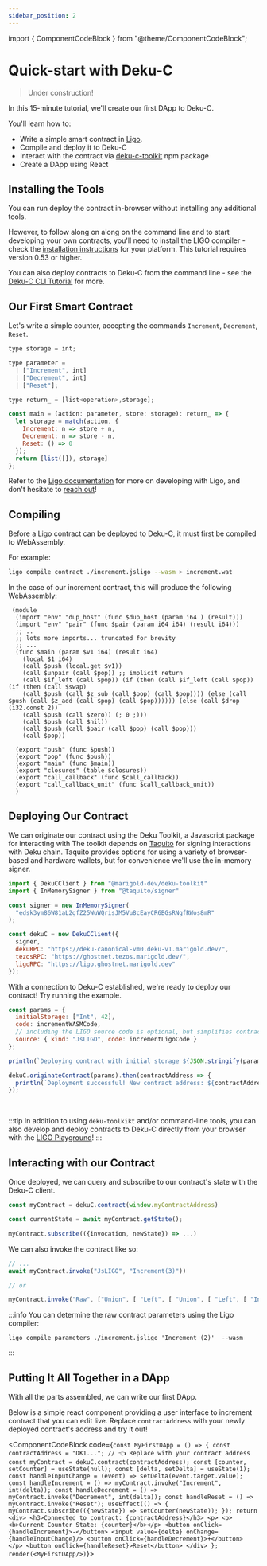 ```yaml
---
sidebar_position: 2
---
```


import { ComponentCodeBlock } from "@theme/ComponentCodeBlock";

# Quick-start with Deku-C

> Under construction!

In this 15-minute tutorial, we'll create our first DApp to Deku-C.

You'll learn how to:

- Write a simple smart contract in [Ligo](https://ligolang.org/).
- Compile and deploy it to Deku-C
- Interact with the contract via [deku-c-toolkit](https://www.npmjs.com/package/@marigold-dev/deku-c-toolkit) npm package
- Create a DApp using React

## Installing the Tools

You can run deploy the contract in-browser without installing any additional
tools.

However, to follow along on along on the command line and to start developing
your own contracts, you'll need to install the LIGO compiler - check the
[installation instructions](https://ligolang.org/docs/intro/installation) for your
platform. This tutorial requires version 0.53 or higher.


You can also deploy contracts to Deku-C from the command line - see the
[Deku-C CLI Tutorial](./deku_c_cli.md) for more.

## Our First Smart Contract

Let's write a simple counter, accepting the commands `Increment`, `Decrement`,
`Reset`.


<!-- FIXME: not sure if this tutorial works since I switched to the jsLigo 52. -->
<!-- FIXME: tested with ligo 0.50 -->
<!-- TODO: test with ligo 0.54.1 -->

```js
type storage = int;

type parameter =
  | ["Increment", int]
  | ["Decrement", int]
  | ["Reset"];

type return_ = [list<operation>,storage];

const main = (action: parameter, store: storage): return_ => {
  let storage = match(action, {
    Increment: n => store + n,
    Decrement: n => store - n,
    Reset: () => 0
  });
  return [list([]), storage]
};
```

Refer to the [Ligo documentation](https://ligolang.org/docs/intro/introduction)
for more on developing with Ligo, and don't hesitate to
[reach out](https://ligolang.org/contact)!

## Compiling

Before a Ligo contract can be deployed to Deku-C, it must first be compiled to WebAssembly.

For example:

```bash
ligo compile contract ./increment.jsligo --wasm > increment.wat
```
In the case of our increment contract, this will produce the following
WebAssembly:

```wasm
 (module
  (import "env" "dup_host" (func $dup_host (param i64 ) (result)))
  (import "env" "pair" (func $pair (param i64 i64) (result i64)))
  ;; ..
  ;; lots more imports... truncated for brevity
  ;; ...
  (func $main (param $v1 i64) (result i64)
    (local $1 i64)
    (call $push (local.get $v1))
    (call $unpair (call $pop)) ;; implicit return
    (call $if_left (call $pop)) (if (then (call $if_left (call $pop)) (if (then (call $swap)
    (call $push (call $z_sub (call $pop) (call $pop)))) (else (call $push (call $z_add (call $pop) (call $pop)))))) (else (call $drop (i32.const 2))
    (call $push (call $zero)) (; 0 ;)))
    (call $push (call $nil))
    (call $push (call $pair (call $pop) (call $pop)))
    (call $pop))

  (export "push" (func $push))
  (export "pop" (func $push))
  (export "main" (func $main))
  (export "closures" (table $closures))
  (export "call_callback" (func $call_callback))
  (export "call_callback_unit" (func $call_callback_unit))
  ) 
```

## Deploying Our Contract

We can originate our contract using the Deku Toolkit, a Javascript package for
interacting with The toolkit depends on [Taquito](https://tezostaquito.io/) for
signing interactions with Deku chain. Taquito provides options for using a variety
of browser-based and hardware wallets, but for convenience we'll use the in-memory signer.

```js
import { DekuCClient } from "@marigold-dev/deku-toolkit"
import { InMemorySigner } from "@taquito/signer"

const signer = new InMemorySigner(
  "edsk3ym86W81aL2gfZ25WuWQrisJM5Vu8cEayCR6BGsRNgfRWos8mR"
);

const dekuC = new DekuCClient({
  signer,
  dekuRPC: "https://deku-canonical-vm0.deku-v1.marigold.dev/",
  tezosRPC: "https://ghostnet.tezos.marigold.dev/",
  ligoRPC: "https://ligo.ghostnet.marigold.dev"
});
```

With a connection to Deku-C established, we're ready to deploy our contract!
Try running the example.

```js live noInline
const params = {
  initialStorage: ["Int", 42],
  code: incrementWASMCode,
  // including the LIGO source code is optional, but simplifies contract interactions
  source: { kind: "JsLIGO", code: incrementLigoCode }
};

println(`Deploying contract with initial storage ${JSON.stringify(params.initialStorage)}...`);

dekuC.originateContract(params).then(contractAddress => {
  println(`Deployment successful! New contract address: ${contractAddress}`);
});
```
<br/>

:::tip
In addition to using `deku-toolkikt` and/or command-line tools, you can also develop and
deploy contracts to Deku-C directly from your browser with the [LIGO Playground](https://ide.ligolang.org/)!
:::

## Interacting with our Contract

Once deployed, we can query and subscribe to our contract's state with the Deku-C client.

```js
const myContract = dekuC.contract(window.myContractAddress)

const currentState = await myContract.getState();

myContract.subscribe(({invocation, newState}) => ...)
```

We can also invoke the contract like so:

```js
// ...
await myContract.invoke("JsLIGO", "Increment(3)"))

// or

myContract.invoke("Raw", ["Union", [ "Left", [ "Union", [ "Left", [ "Int", "3" ] ] ] ])
```

:::info
You can determine the raw contract parameters using the Ligo compiler:
```
ligo compile parameters ./increment.jsligo 'Increment (2)'  --wasm
```
:::

## Putting It All Together in a DApp

With all the parts assembled, we can write our first DApp.

Below is a simple react component providing a user interface to increment
contract that you can edit live. Replace `contractAddress` with your newly deployed
contract's address and try it out!


<ComponentCodeBlock code={`
  const MyFirstDApp = () => {
    const contractAddress = "DK1..."; // 👈 Replace with your contract address
    const myContract = dekuC.contract(contractAddress);
    const [counter, setCounter] = useState(null);
    const [delta, setDelta] = useState(1);
    const handleInputChange = (event) => setDelta(event.target.value);
    const handleIncrement = () => myContract.invoke("Increment", int(delta));
    const handleDecrement = () => myContract.invoke("Decrement", int(delta));
    const handleReset = () => myContract.invoke("Reset");
    useEffect(() => {
      myContract.subscribe(({newState}) => setCounter(newState));
    });
    return <div>
      <h3>Connected to contract: {contractAddress}</h3>
      <p>
        <p><b>Current Counter State: {counter}</b></p>
        <button onClick={handleIncrement}>-</button>
        <input value={delta} onChange={handleInputChange}/>
        <button onClick={handleDecrement}>+</button>
      </p>
      <button onClick={handleReset}>Reset</button>
    </div>
  };
  render(<MyFirstDApp/>)
`}>
</ComponentCodeBlock>